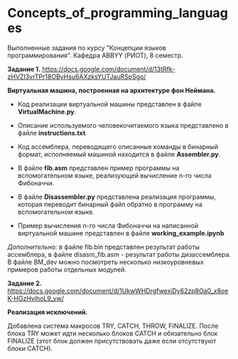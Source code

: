 # Concepts_of_programming_languages
Выполненные задания по курсу "Концепции языков программирования". Кафедра ABBYY (РИОТ), 8 семестр.

**Задание 1.** https://docs.google.com/document/d/13tRfk-zHVZI3vrTPr18OByHsu6AXzksYUTJauRSpSgo/

**Виртуальная машина, построенная на архитектуре фон Неймана.**

- Код реализации виртуальной машины представлен в файле **VirtualMachine.py**.

- Описание используемого человекочитаемого языка представлено в файле **instructions.txt**.

- Код ассемблера, переводящего описанные команды в бинарный формат, исполняемый машиной находится в файле **Assembler.py**.

- В файле **fib.asm** представлен пример программы на вспомогательном языке, реализующей вычисление n-го числа Фибоначчи.

- В файле **Disassembler.py** представлена реализация программы, которая переводит бинарный файл обратно в программу на вспомогательном языке.

- Пример вычисления n-го числа Фибоначчи на написанной виртуальной машине представлен в файле **working_example.ipynb**


*Дополнительно:* в файле fib.bin представлен результат работы ассемблера, в файле disasm_fib.asm - результат работы дизассемблера. В файле ВМ_dev можно посмотреть несколько низкоуровневых примеров работы отдельных модулей.


**Задание 2.** https://docs.google.com/document/d/1UkwWHDrgfwexiDy62zp8Oa0_x8oeK-HGzHvihoL9_vw/

**Реализация исключений.**

Добавлена система макросов TRY, CATCH, THROW, FINALIZE. После блока TRY может идти несколько блоков CATCH и обязательно блок FINALIZE (этот блок должен присутствовать даже если отсутствуют блоки CATCH).
